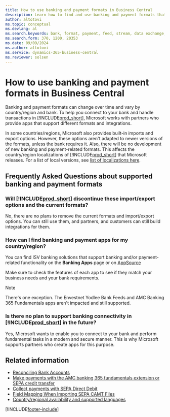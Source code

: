 ```yaml
---
title: How to use banking and payment formats in Business Central
description: Learn how to find and use banking and payment formats that suit your needs and comply with your country and bank requirements in Business Central.
author: altotovi
ms.topic: conceptual
ms.devlang: al
ms.search.keywords: bank, format, payment, feed, stream, data exchange, AMC, link
ms.search.form: 370, 1200, 20353
ms.date: 09/09/2024
ms.author: altotovi
ms.service: dynamics-365-business-central
ms.reviewer: solsen
---
```


# How to use banking and payment formats in Business Central

Banking and payment formats can change over time and vary by country/region and bank. To help you connect to your bank and handle transactions in [!INCLUDE[prod_short](includes/prod_short.md)], Microsoft works with partners who provide apps that support different formats and integrations. 

In some countries/regions, Microsoft also provides built-in imports and export options. However, these options aren't adapted to newer versions of the formats, unless the bank requires it. Also, there will be no development of new banking and payment-related formats. This affects the country/region localizations of [!INCLUDE[prod_short](includes/prod_short.md)] that Microsoft releases. For a list of local versions, see [list of localizations here](/dynamics365/business-central/dev-itpro/compliance/apptest-countries-and-translations). 

## Frequently Asked Questions about supported banking and payment formats

### Will [!INCLUDE[prod_short](includes/prod_short.md)] discontinue these import/export options and the current formats?  

No, there are no plans to remove the current formats and import/export options. You can still use them, and partners, and customers can still build integrations for them.  

### How can I find banking and payment apps for my country/region?

You can find ISV banking solutions that support banking and/or payment-related functionality on the **Banking Apps** page or on [AppSource](https://appsource.microsoft.com/)

Make sure to check the features of each app to see if they match your business needs and your bank requirements. 

> [!NOTE]
> There's one exception. The Envestnet Yodlee Bank Feeds and AMC Banking 365 Fundamentals apps aren't impacted and still supported. 

### Is there no plan to support banking connectivity in [!INCLUDE[prod_short](includes/prod_short.md)] in the future?  

Yes, Microsoft wants to enable you to connect to your bank and perform fundamental tasks in a modern and secure manner. This is why Microsoft supports partners who create apps for this purpose. 

## Related information

- [Reconciling Bank Accounts](bank-manage-bank-accounts.md)    
- [Make payments with the AMC banking 365 fundamentals extension or SEPA credit transfer](finance-make-payments-with-bank-data-conversion-service-or-sepa-credit-transfer.md)  
- [Collect payments with SEPA Direct Debit](finance-collect-payments-with-sepa-direct-debit.md)  
- [Field Mapping When Importing SEPA CAMT Files](across-field-mapping-when-importing-sepa-camt-files.md)  
- [Country/regional availability and supported languages](/dynamics365/business-central/dev-itpro/compliance/apptest-countries-and-translations)  


[!INCLUDE[footer-include](includes/footer-banner.md)]
